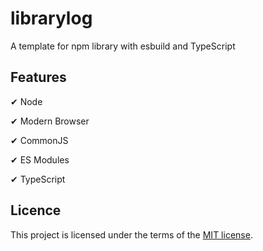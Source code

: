 # librarylog

A template for npm library with esbuild and TypeScript

## Features

✔ Node

✔ Modern Browser

✔ CommonJS

✔ ES Modules

✔ TypeScript

## Licence

This project is licensed under the terms of the [MIT license](https://opensource.org/licenses/MIT).
